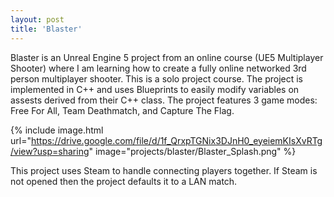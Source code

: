 ```yaml
---
layout: post
title: 'Blaster'
---
```


Blaster is an Unreal Engine 5 project from an online course (UE5 Multiplayer Shooter) where I am learning how to create a fully online networked 3rd person multiplayer shooter. This is a solo project course. The project is implemented in C++ and uses Blueprints to easily modify variables on assests derived from their C++ class. The project features 3 game modes: Free For All, Team Deathmatch, and Capture The Flag.

{% include image.html url="https://drive.google.com/file/d/1f_QrxpTGNix3DJnH0_eyeiemKIsXvRTg/view?usp=sharing" image="projects/blaster/Blaster_Splash.png" %}

This project uses Steam to handle connecting players together. If Steam is not opened then the project defaults it to a LAN match.
